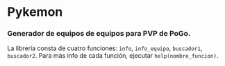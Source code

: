 # Pykemon
### Generador de equipos de equipos para PVP de PoGo.

La librería consta de cuatro funciones: ```info```, ```info_equipo```, ```buscador1```, ```buscador2```.
Para más info de cada función, ejecutar ```help(nombre_funcion)```.
